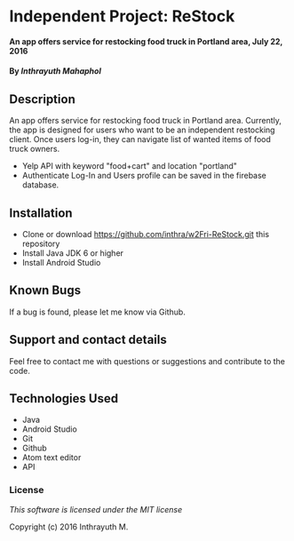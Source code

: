 # Independent Project: ReStock

#### An app offers service for restocking food truck in Portland area, July 22, 2016

#### By _Inthrayuth Mahaphol_

## Description

An app offers service for restocking food truck in Portland area. Currently, the app is designed for users who want to be an independent restocking client. Once users log-in, they can navigate list of wanted items of food truck owners.

* Yelp API with keyword "food+cart" and location "portland"
* Authenticate Log-In and Users profile can be saved in the firebase database.

## Installation

* Clone or download <https://github.com/inthra/w2Fri-ReStock.git> this repository
* Install Java JDK 6 or higher
* Install Android Studio

## Known Bugs

If a bug is found, please let me know via Github.

## Support and contact details

Feel free to contact me with questions or suggestions and contribute to the code.

## Technologies Used

* Java
* Android Studio
* Git
* Github
* Atom text editor
* API

### License

_This software is licensed under the MIT license_

Copyright (c) 2016 Inthrayuth M.
